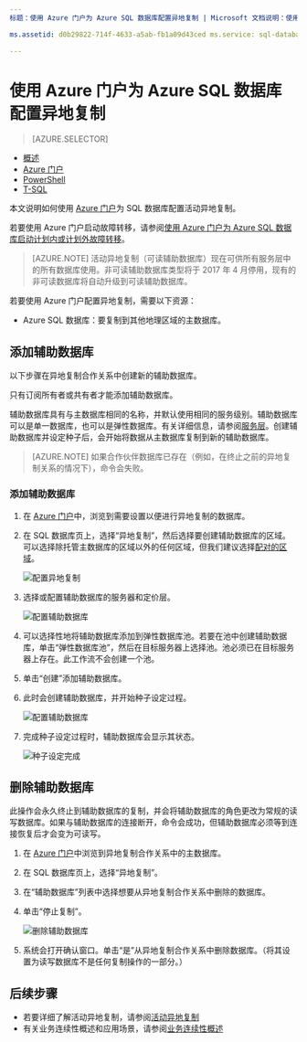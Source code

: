 ```yaml
---
标题：使用 Azure 门户为 Azure SQL 数据库配置异地复制 | Microsoft 文档说明：使用 Azure 门户为 Azure SQL 数据库配置异地复制 services: sql-database documentationcenter: '' author: stevestein manager: jhubbard editor: ''

ms.assetid: d0b29822-714f-4633-a5ab-fb1a09d43ced ms.service: sql-database ms.devlang: NA ms.topic: article ms.tgt_pltfrm: NA ms.workload: NA ms.date: 10/18/2016 ms.author: sstein

---
```

# 使用 Azure 门户为 Azure SQL 数据库配置异地复制


> [AZURE.SELECTOR]
- [概述](/documentation/articles/sql-database-geo-replication-overview/)
- [Azure 门户](/documentation/articles/sql-database-geo-replication-portal/)
- [PowerShell](/documentation/articles/sql-database-geo-replication-powershell/)
- [T-SQL](/documentation/articles/sql-database-geo-replication-transact-sql/)

本文说明如何使用 [Azure 门户](http://portal.azure.cn)为 SQL 数据库配置活动异地复制。

若要使用 Azure 门户启动故障转移，请参阅[使用 Azure 门户为 Azure SQL 数据库启动计划内或计划外故障转移](/documentation/articles/sql-database-geo-replication-failover-portal/)。

>[AZURE.NOTE] 活动异地复制（可读辅助数据库）现在可供所有服务层中的所有数据库使用。非可读辅助数据库类型将于 2017 年 4 月停用，现有的非可读数据库将自动升级到可读辅助数据库。

若要使用 Azure 门户配置异地复制，需要以下资源：

* Azure SQL 数据库：要复制到其他地理区域的主数据库。

## 添加辅助数据库
以下步骤在异地复制合作关系中创建新的辅助数据库。

只有订阅所有者或共有者才能添加辅助数据库。

辅助数据库具有与主数据库相同的名称，并默认使用相同的服务级别。辅助数据库可以是单一数据库，也可以是弹性数据库。有关详细信息，请参阅[服务层](/documentation/articles/sql-database-service-tiers/)。创建辅助数据库并设定种子后，会开始将数据从主数据库复制到新的辅助数据库。

> [AZURE.NOTE] 如果合作伙伴数据库已存在（例如，在终止之前的异地复制关系的情况下），命令会失败。

### 添加辅助数据库
1. 在 [Azure 门户](http://portal.azure.cn)中，浏览到需要设置以便进行异地复制的数据库。
2. 在 SQL 数据库页上，选择“异地复制”，然后选择要创建辅助数据库的区域。可以选择除托管主数据库的区域以外的任何区域，但我们建议选择[配对的区域](/documentation/articles/best-practices-availability-paired-regions/)。
   
    ![配置异地复制](./media/sql-database-geo-replication-portal/configure-geo-replication.png)  

3. 选择或配置辅助数据库的服务器和定价层。
   
    ![配置辅助数据库](./media/sql-database-geo-replication-portal/create-secondary.png)  

4. 可以选择性地将辅助数据库添加到弹性数据库池。若要在池中创建辅助数据库，单击“弹性数据库池”，然后在目标服务器上选择池。池必须已在目标服务器上存在。此工作流不会创建一个池。
5. 单击“创建”添加辅助数据库。
6. 此时会创建辅助数据库，并开始种子设定过程。
   
    ![配置辅助数据库](./media/sql-database-geo-replication-portal/seeding0.png)  

7. 完成种子设定过程时，辅助数据库会显示其状态。
   
    ![种子设定完成](./media/sql-database-geo-replication-portal/seeding-complete.png)  


## 删除辅助数据库
此操作会永久终止到辅助数据库的复制，并会将辅助数据库的角色更改为常规的读写数据库。如果与辅助数据库的连接断开，命令会成功，但辅助数据库必须等到连接恢复后才会变为可读写。

1. 在 [Azure 门户](http://portal.azure.cn)中浏览到异地复制合作关系中的主数据库。
2. 在 SQL 数据库页上，选择“异地复制”。
3. 在“辅助数据库”列表中选择想要从异地复制合作关系中删除的数据库。
4. 单击“停止复制”。
   
    ![删除辅助数据库](./media/sql-database-geo-replication-portal/remove-secondary.png)  

5. 系统会打开确认窗口。单击“是”从异地复制合作关系中删除数据库。（将其设置为读写数据库不是任何复制操作的一部分。）

## 后续步骤
- 若要详细了解活动异地复制，请参阅[活动异地复制](/documentation/articles/sql-database-geo-replication-overview/)
- 有关业务连续性概述和应用场景，请参阅[业务连续性概述](/documentation/articles/sql-database-business-continuity/)

<!---HONumber=Mooncake_Quality_Review_1215_2016-->